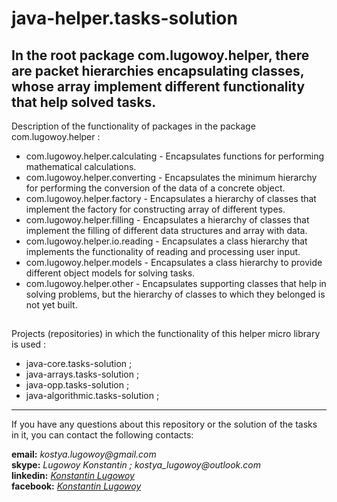 # java-helper.tasks-solution
**In the root package com.lugowoy.helper, there are packet hierarchies encapsulating classes, 
whose array implement different functionality that help solved tasks.**
----------------------------------------
Description of the functionality of packages in the package com.lugowoy.helper :
+ com.lugowoy.helper.calculating - Encapsulates functions for performing mathematical calculations.
+ com.lugowoy.helper.converting - Encapsulates the minimum hierarchy for performing the conversion of the data of a concrete object.
+ com.lugowoy.helper.factory - Encapsulates a hierarchy of classes that implement the factory for constructing array of different types.
+ com.lugowoy.helper.filling - Encapsulates a hierarchy of classes that implement the filling of different data structures and array with data.
+ com.lugowoy.helper.io.reading - Encapsulates a class hierarchy that implements the functionality of reading and processing user input.
+ com.lugowoy.helper.models - Encapsulates a class hierarchy to provide different object models for solving tasks.
+ com.lugowoy.helper.other - Encapsulates supporting classes that help in solving problems, but the hierarchy of classes to which they belonged is not yet built.
##  
Projects (repositories) in which the functionality of this helper micro library is used :
+ java-core.tasks-solution ;
+ java-arrays.tasks-solution ;
+ java-opp.tasks-solution ;
+ java-algorithmic.tasks-solution ;
----
If you have any questions about this repository or the solution of the tasks in it, you can contact the following contacts:

**email:** _kostya.lugowoy@gmail.com_  
**skype:** _Lugowoy Konstantin ; kostya_lugowoy@outlook.com_  
**linkedin:** _[Konstantin Lugowoy](https://www.linkedin.com/in/lugowoy-konstantin/)_  
**facebook:** _[Konstantin Lugowoy](https://www.facebook.com/lugowoy.konstantin)_  
